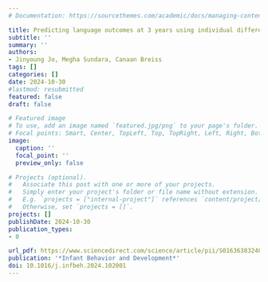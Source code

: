 ```yaml
---
# Documentation: https://sourcethemes.com/academic/docs/managing-content/

title: Predicting language outcomes at 3 years using individual differences in morphological segmentation in infancy
subtitle: ''
summary: ''
authors:
- Jinyoung Jo, Megha Sundara, Canaan Breiss
tags: []
categories: []
date: 2024-10-30
#lastmod: resubmitted
featured: false
draft: false

# Featured image
# To use, add an image named `featured.jpg/png` to your page's folder.
# Focal points: Smart, Center, TopLeft, Top, TopRight, Left, Right, BottomLeft, Bottom, BottomRight.
image:
  caption: ''
  focal_point: ''
  preview_only: false

# Projects (optional).
#   Associate this post with one or more of your projects.
#   Simply enter your project's folder or file name without extension.
#   E.g. `projects = ["internal-project"]` references `content/project/deep-learning/index.md`.
#   Otherwise, set `projects = []`.
projects: []
publishDate: 2024-10-30
publication_types:
- 0

url_pdf: https://www.sciencedirect.com/science/article/pii/S0163638324000808
publication: '*Infant Behavior and Development*'
doi: 10.1016/j.infbeh.2024.102001
---
```

